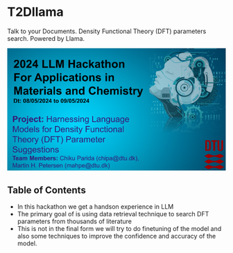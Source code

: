 # T2Dllama
Talk to your Documents. Density Functional Theory (DFT) parameters search. Powered by Llama.

![Cover Image](/assets/banner.png)


## Table of Contents
- In this hackathon we get a handson experience in LLM
- The primary goal of is using data retrieval technique to search DFT parameters from thousands of literature
- This is not in the final form we will try to do finetuning of the model and also some techniques to improve the confidence and accuracy of the model.
